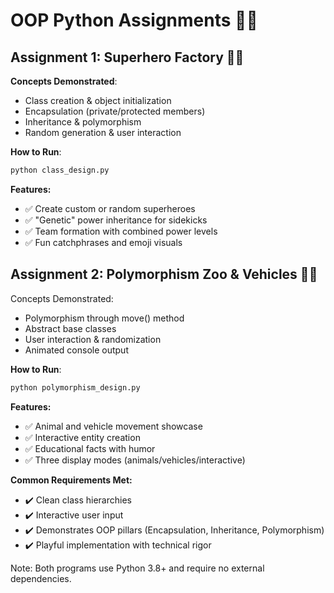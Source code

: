 # OOP Python Assignments 🐍✨

## Assignment 1: Superhero Factory 🦸‍♂️

**Concepts Demonstrated**:  
- Class creation & object initialization  
- Encapsulation (private/protected members)  
- Inheritance & polymorphism  
- Random generation & user interaction  

**How to Run**:  
```bash
python class_design.py
```
**Features:**
- ✅ Create custom or random superheroes
- ✅ "Genetic" power inheritance for sidekicks
- ✅ Team formation with combined power levels
- ✅ Fun catchphrases and emoji visuals


## Assignment 2: Polymorphism Zoo & Vehicles 🐾🚗
Concepts Demonstrated:

- Polymorphism through move() method
- Abstract base classes
- User interaction & randomization
- Animated console output

**How to Run**:  
```bash
python polymorphism_design.py
```
**Features:**
- ✅ Animal and vehicle movement showcase
- ✅ Interactive entity creation
- ✅ Educational facts with humor
- ✅ Three display modes (animals/vehicles/interactive)

**Common Requirements Met:**
- ✔️ Clean class hierarchies
- ✔️ Interactive user input
- ✔️ Demonstrates OOP pillars (Encapsulation, Inheritance, Polymorphism)
- ✔️ Playful implementation with technical rigor

Note: Both programs use Python 3.8+ and require no external dependencies.